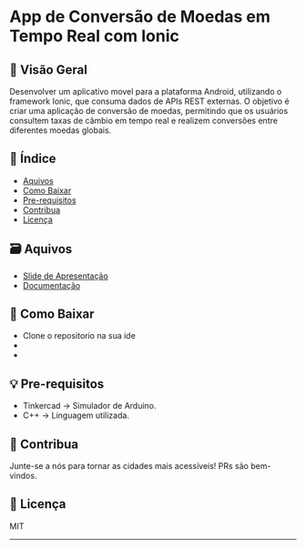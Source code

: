 # App de Conversão de Moedas em Tempo Real com Ionic

## 🌟 Visão Geral

Desenvolver um aplicativo movel para a plataforma Android, utilizando o framework Ionic, que consuma dados de APIs REST externas. O objetivo é criar uma aplicação de conversão de moedas, permitindo que os usuários consultem taxas de câmbio em tempo real e realizem conversões entre diferentes moedas globais.

## 📇 Índice

- [Aquivos](#arquivos)
- [Como Baixar](#como-baixar)
- [Pre-requisitos](#pre-requisitos)
- [Contribua](#contribua)
- [Licença](#licença)

## 🗃️ Aquivos
- [Slide de Apresentação]()
- [Documentação]()


## 🚀 Como Baixar

- Clone o repositorio na sua ide
- 
- 

## 💡 Pre-requisitos
- Tinkercad -> Simulador de Arduino.
- C++ -> Linguagem utilizada.

## 🤝 Contribua

Junte-se a nós para tornar as cidades mais acessíveis! PRs são bem-vindos.

## 📜 Licença

MIT

---
